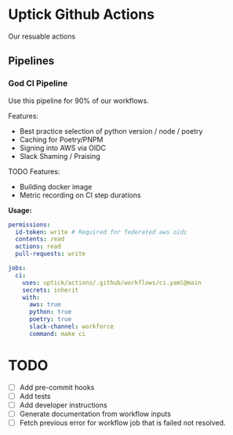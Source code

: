 # Uptick Github Actions

Our resuable actions

## Pipelines

### God CI Pipeline

Use this pipeline for 90% of our workflows.

Features:

- Best practice selection of python version / node / poetry
- Caching for Poetry/PNPM
- Signing into AWS via OIDC
- Slack Shaming / Praising

TODO Features:

- Building docker image
- Metric recording on CI step durations

**Usage:**

```yaml
permissions:
  id-token: write # Required for federated aws oidc
  contents: read
  actions: read
  pull-requests: write

jobs:
  ci:
    uses: uptick/actions/.github/workflows/ci.yaml@main
    secrets: inherit
    with:
      aws: true
      python: true
      poetry: true
      slack-channel: workforce
      command: make ci
```

# TODO

- [ ] Add pre-commit hooks
- [ ] Add tests
- [ ] Add developer instructions
- [ ] Generate documentation from workflow inputs
- [ ] Fetch previous error for workflow job that is failed not resolved.
